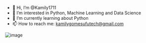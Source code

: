 - 👋 Hi, I’m @Kamily1711
- 👀 I’m interested in Python, Machine Learning and Data Science
- 🌱 I’m currently learning about Python
- 📫 How to reach me: kamilygomesufutech@gmail.com

![image](https://github.com/KamilyCOGomes/KamilyCOGomes/assets/125691825/b6239996-c531-4f6c-8c92-22cefe3d6d27)
